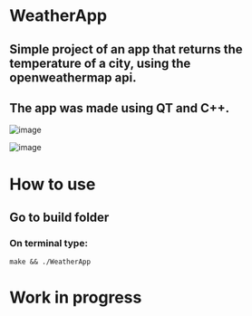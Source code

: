 # WeatherApp
## Simple project of an app that returns the temperature of a city, using the openweathermap api.
## The app was made using QT and C++.

![image](https://github.com/Daniel-0liver/WeatherApp/assets/84101904/883fb1ae-7d75-4dcc-9d5b-5b964caa8b10)

![image](https://github.com/Daniel-0liver/WeatherApp/assets/84101904/7b6b4c6a-6789-4bd8-8748-cb75fd5838c3)

# How to use
## Go to build folder
### On terminal type:
```shell
make && ./WeatherApp
```
# Work in progress
